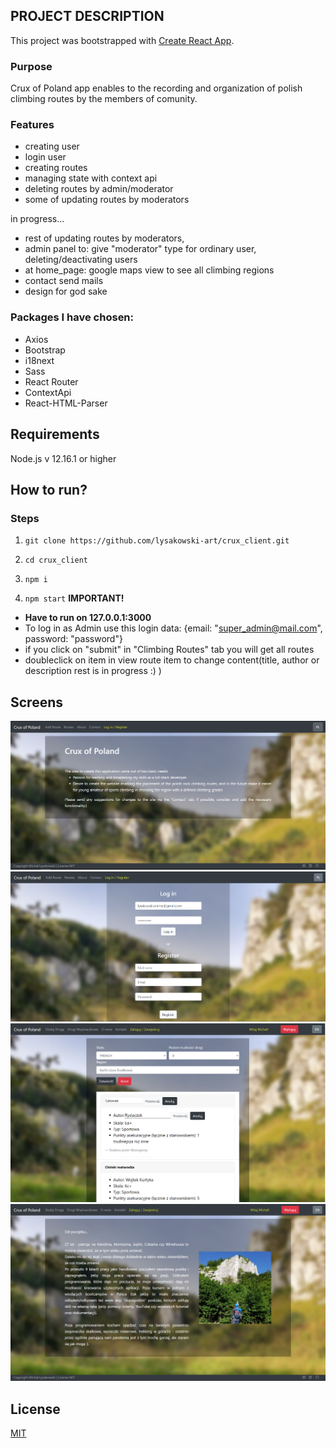 
## PROJECT DESCRIPTION

This project was bootstrapped with [Create React App](https://github.com/facebook/create-react-app).

### Purpose
Crux of Poland app enables to the recording and organization of polish climbing routes by the members of comunity.

### Features

- creating user
- login user
- creating routes
- managing state with context api
- deleting routes by admin/moderator
- some of updating routes by moderators


in progress...
- rest of updating routes by moderators,
- admin panel to: give "moderator" type for ordinary user, deleting/deactivating users
- at home_page: google maps view to see all climbing regions 
- contact send mails
- design for god sake

### Packages I have chosen:
* Axios
* Bootstrap
* i18next
* Sass
* React Router
* ContextApi
* React-HTML-Parser

## Requirements

Node.js v 12.16.1 or higher

## How to run?

### Steps
1. `git clone https://github.com/lysakowski-art/crux_client.git`

2. `cd crux_client`

3. `npm i`

4. `npm start`
**IMPORTANT!**
* **Have to run on  127.0.0.1:3000**
* To log in as Admin use this login data: {email: "super_admin@mail.com", password: "password"}
* if you click on "submit" in "Climbing Routes" tab you will get all routes
* doubleclick on item in view route item to change content(title, author or description rest is in progress :) )

## Screens
![](src/images/home.PNG)
![](src/images/login.PNG)
![](src/images/route_list.PNG)
![](src/images/about.PNG)

## License 

[MIT](https://opensource.org/licenses/MIT)
